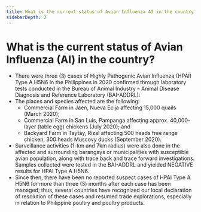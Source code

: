 ```yaml
---
title: What is the current status of Avian Influenza AI in the country?
sidebarDepth: 2
---
```


# What is the current status of Avian Influenza (AI) in the country?


 - There were three (3) cases of Highly Pathogenic Avian Influenza (HPAI) Type A H5N6 in the Philippines in 2020 confirmed through laboratory tests conducted in the Bureau of Animal Industry – Animal Disease Diagnosis and Reference Laboratory (BAI-ADDRL):
 - The places and species affected are the following:
     - Commercial Farm in Jaen, Nueva Ecija affecting 15,000 quails (March 2020);
     - Commercial Farm in San Luis, Pampanga affecting approx. 40,000-layer (table egg) chickens (July 2020); and
     - Backyard Farm in Taytay, Rizal affecting 500 heads free range chicken, 300 heads Muscovy ducks (September 2020).
 - Surveillance activities (1-km and 7km radius) were also done in the affected and surrounding barangays or municipalities with susceptible avian population, along with trace back and trace forward investigations. Samples collected were tested in the BAI-ADDRL and yielded NEGATIVE results for HPAI Type A H5N6.
 - Since then, there have been no reported suspect cases of HPAI Type A H5N6 for more than three (3) months after each case has been managed; thus, several countries have recognized our local declaration of resolution of these cases and resumed trade explorations, especially in relation to Philippine poultry and poultry products.
